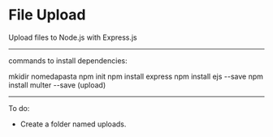 # File Upload

Upload files to Node.js with Express.js
________________________________
commands to install dependencies:

mkidir nomedapasta
npm init 
npm install express
npm install ejs --save
npm install multer --save (upload)
_________________________________

To do:
- Create a folder named uploads.


